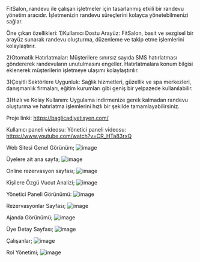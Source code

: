 FitSalon, randevu ile çalışan işletmeler için tasarlanmış etkili bir randevu yönetim aracıdır. İşletmenizin randevu süreçlerini kolayca yönetebilmenizi sağlar.

Öne çıkan özellikleri:
1)Kullanıcı Dostu Arayüz: FitSalon, basit ve sezgisel bir arayüz sunarak randevu oluşturma, düzenleme ve takip etme işlemlerini kolaylaştırır.

2)Otomatik Hatırlatmalar: Müşterilere sınırsız sayıda SMS hatırlatması göndererek randevuların unutulmasını engeller. Hatırlatmalara konum bilgisi eklenerek müşterilerin işletmeye ulaşımı kolaylaştırılır.

3)Çeşitli Sektörlere Uygunluk: Sağlık hizmetleri, güzellik ve spa merkezleri, danışmanlık firmaları, eğitim kurumları gibi geniş bir yelpazede kullanılabilir.

3)Hızlı ve Kolay Kullanım: Uygulama indirmenize gerek kalmadan randevu oluşturma ve hatırlatma işlemlerini hızlı bir şekilde tamamlayabilirsiniz.

Proje linki: https://baglicadiyetisyen.com/

Kullanıcı paneli videosu: 
Yönetici paneli videosu: https://www.youtube.com/watch?v=CR_HTa83rxQ

Web Sitesi Genel Görünüm;
![image](https://github.com/user-attachments/assets/722e3176-fd96-49b4-ad36-ca6e94aa82e0)

Üyelere ait ana sayfa;
![image](https://github.com/user-attachments/assets/7c6ce85c-2adb-4737-8d32-df718e5c9063)

Online rezervasyon sayfası;
![image](https://github.com/user-attachments/assets/3280dfd9-111f-42c4-b416-886b3bccb8d7)

Kişilere Özgü Vucut Analizi;
![image](https://github.com/user-attachments/assets/4bcf3b89-3dc1-445b-b2e6-718fe896b141)

Yönetici Paneli Görünümü:
![image](https://github.com/user-attachments/assets/1190c6ad-0ace-4834-a9a3-6891f9d8c946)

Rezervasyonlar Sayfası;
![image](https://github.com/user-attachments/assets/8f5dfe20-e59b-47e4-ad5c-29985a751802)

Ajanda Görünümü;
![image](https://github.com/user-attachments/assets/481fbaf4-c217-49c7-b1b8-330ca8342490)

Üye Detay Sayfası;
![image](https://github.com/user-attachments/assets/50159ac2-fdf2-4d38-b8b5-96a833971ef7)

Çalışanlar;
![image](https://github.com/user-attachments/assets/69bd4327-5fa7-4f58-8f34-a3bbfcd65f60)

Rol Yönetimi;
![image](https://github.com/user-attachments/assets/c7f309a7-f424-48eb-b6fc-50041c9a3f1e)





